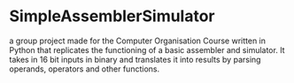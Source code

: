 # SimpleAssemblerSimulator

a group project made for the Computer Organisation Course written in Python that replicates the functioning of a basic assembler and simulator. It takes in 16 bit inputs in binary and translates it into results by parsing operands, operators and other functions.
